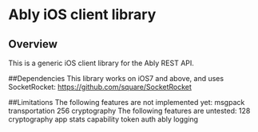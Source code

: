 # Ably iOS client library

## Overview
This is a generic iOS client library for the Ably REST API.

##Dependencies
   This library works on iOS7 and above, and uses SocketRocket: https://github.com/square/SocketRocket


##Limitations
  The following features are not implemented yet:
      msgpack transportation
      256 cryptography
  The following features are untested:
      128 cryptography
      app stats
      capability
      token auth
      ably logging
